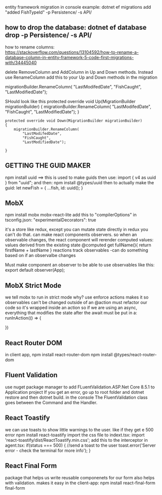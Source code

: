 entity framework migration in console example:
dotnet ef migrations add "added FishTypeId" -p Persistence/ -s API/

how to drop the database:
dotnet ef database drop -p Persistence/ -s API/
----------
how to rename columns: https://stackoverflow.com/questions/13104592/how-to-rename-a-database-column-in-entity-framework-5-code-first-migrations-with/34445040

delete RemoveColumn and AddColumn in Up and Down methods. Instead use RenameColumn
add this to your Up and Down methods in the migration

migrationBuilder.RenameColumn(
                "LastModifedDate",
                "FishCaught",
                "LastModifiedDate");

SHould look like this
    protected override void Up(MigrationBuilder migrationBuilder)
    {
        migrationBuilder.RenameColumn(
            "LastModifedDate",
            "FishCaught",
            "LastModifiedDate");
    }

    protected override void Down(MigrationBuilder migrationBuilder)
    {
        migrationBuilder.RenameColumn(
            "LastModifedDate",
            "FishCaught",
            "LastModifiedDate");

    }

GETTING THE GUID MAKER
------------------------
npm install uuid ==> this is used to make guids
then use: 
import { v4 as uuid } from "uuid";
and then: npm install @types/uuid
then to actually make the guid:
let newFish = {
                ...fish,
                id: uuid();
            }

MobX
---------
npm install mobx mobx-react-lite
add this to "compilerOptions" in tsconfig.json:
    "experimentalDecorators": true

it's a store like redux, except you can mutate state directly
in redux you can't do that.
can make react components observers. so when an observable changes, the react component will rerender
computed values: values derived from the existing state
    @computed get fullName(){
        return firstName + lastName
    }
reactions track observables
    -can do something based on if an observalbe changes 

Must make component an observer to be able to use observables
like this:
export default observer(App);

MobX Strict Mode
----------------
we tell mobx to run in strict mode
why?
use enforce actions
makes it so observables can't be changed outside of an @action
must refactor our code so it's wrapped inside an action
so if we are using an async, everything that modifies the state after the await must be put in a:
runInAction(() => {

})

React Router DOM
----------------
in client app, npm install react-router-dom
npm install @types/react-router-dom


Fluent Validation
-----
use nuget package manager to add FLuentValidation.ASP.Net Core 8.5.1 to Application project
If you get an error, go up to root folder and dotnet restore and then dotnet build. in the console
The FluentValidation class goes between the Command and the Handler.


React Toastify
------------------
we can use toasts to show little warnings to the user. like if they get e 500 error
npm install react-toastify
import the css file to indext.tsx:
import 'react-toastify/dist/ReactToastify.min.css';
add this to the interceptor in agent.tsx:
if(status === 500) {
    //send a toast to the user
    toast.error('Server error - check the terminal for more info');
  }

React Final Form
-------------------
package that helps us write reusable componenets for our form
also helps with validation. makes it easy
in the client-app: 
npm install react-final-form final-form